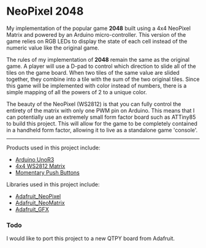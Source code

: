 # NeoPixel 2048
My implementation of the popular game **2048** built using a 4x4 NeoPixel Matrix and powered by an Arduino micro-controller. This version of the game relies on RGB LEDs to display the state of each cell instead of the numeric value like the original game.

The rules of my implementation of **2048** remain the same as the original game. A player will use a D-pad to control which direction to slide all of the tiles on the game board.  When two tiles of the same value are slided together, they combine into a tile with the sum of the two original tiles.  Since this game will be implemented with color instead of numbers, there is a simple mapping of all the powers of 2 to a unique color.

The beauty of the NeoPixel (WS2812) is that you can fully control the entirety of the matrix with only one PWM pin on Arduino. This means that I can potentially use an extremely small form factor board such as ATTiny85 to build this project.  This will allow for the game to be completely contained in a handheld form factor, allowing it to live as a standalone game 'console'.

---

Products used in this project include:

* [Arduino UnoR3](https://store.arduino.cc/usa/arduino-uno-rev3)
* [4x4 WS2812 Matrix](https://www.universal-solder.ca/product/rgb-led-4x4-matrix-with-16-x-ws2812-neopixel-compatible/)
* [Momentary Push Buttons](https://www.adafruit.com/product/367)

Libraries used in this project include:
* [Adafruit_NeoPixel](https://github.com/adafruit/Adafruit_NeoPixel)
* [Adafruit_NeoMatrix](https://github.com/adafruit/Adafruit_NeoMatrix)
* [Adafruit_GFX](https://github.com/adafruit/Adafruit-GFX-Library)

### Todo
I would like to port this project to a new QTPY board from Adafruit.
